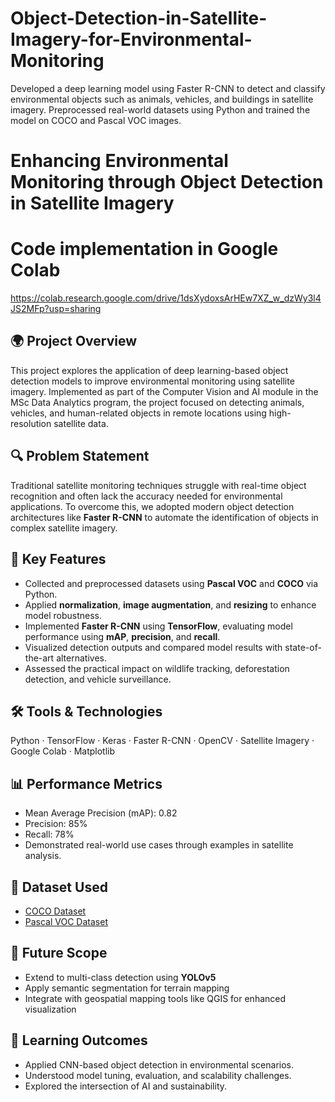 # Object-Detection-in-Satellite-Imagery-for-Environmental-Monitoring
Developed a deep learning model using Faster R-CNN to detect and classify environmental objects such as animals, vehicles, and buildings in satellite imagery. Preprocessed real-world datasets using Python and trained the model on COCO and Pascal VOC images. 

# Enhancing Environmental Monitoring through Object Detection in Satellite Imagery
# Code implementation in Google Colab
https://colab.research.google.com/drive/1dsXydoxsArHEw7XZ_w_dzWy3l4JS2MFp?usp=sharing


## 🌍 Project Overview
This project explores the application of deep learning-based object detection models to improve environmental monitoring using satellite imagery. Implemented as part of the Computer Vision and AI module in the MSc Data Analytics program, the project focused on detecting animals, vehicles, and human-related objects in remote locations using high-resolution satellite data.

## 🔍 Problem Statement
Traditional satellite monitoring techniques struggle with real-time object recognition and often lack the accuracy needed for environmental applications. To overcome this, we adopted modern object detection architectures like **Faster R-CNN** to automate the identification of objects in complex satellite imagery.

## 🧠 Key Features
- Collected and preprocessed datasets using **Pascal VOC** and **COCO** via Python.
- Applied **normalization**, **image augmentation**, and **resizing** to enhance model robustness.
- Implemented **Faster R-CNN** using **TensorFlow**, evaluating model performance using **mAP**, **precision**, and **recall**.
- Visualized detection outputs and compared model results with state-of-the-art alternatives.
- Assessed the practical impact on wildlife tracking, deforestation detection, and vehicle surveillance.

## 🛠️ Tools & Technologies
Python · TensorFlow · Keras · Faster R-CNN · OpenCV · Satellite Imagery · Google Colab · Matplotlib

## 📊 Performance Metrics
- Mean Average Precision (mAP): 0.82
- Precision: 85%
- Recall: 78%
- Demonstrated real-world use cases through examples in satellite analysis.

## 📁 Dataset Used
- [COCO Dataset](https://cocodataset.org/)
- [Pascal VOC Dataset](https://host.robots.ox.ac.uk/pascal/VOC/)

## 📍 Future Scope
- Extend to multi-class detection using **YOLOv5**
- Apply semantic segmentation for terrain mapping
- Integrate with geospatial mapping tools like QGIS for enhanced visualization

## 📌 Learning Outcomes
- Applied CNN-based object detection in environmental scenarios.
- Understood model tuning, evaluation, and scalability challenges.
- Explored the intersection of AI and sustainability.
